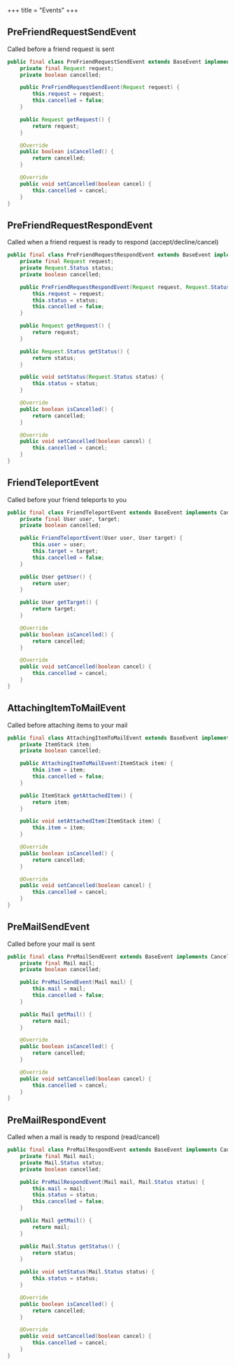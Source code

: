 +++
title = "Events"
+++

## PreFriendRequestSendEvent

Called before a friend request is sent

``` java {title="/api/events/PreFriendRequestSendEvent.java"}
public final class PreFriendRequestSendEvent extends BaseEvent implements Cancellable {
    private final Request request;
    private boolean cancelled;

    public PreFriendRequestSendEvent(Request request) {
        this.request = request;
        this.cancelled = false;
    }

    public Request getRequest() {
        return request;
    }

    @Override
    public boolean isCancelled() {
        return cancelled;
    }

    @Override
    public void setCancelled(boolean cancel) {
        this.cancelled = cancel;
    }
}
```

## PreFriendRequestRespondEvent

Called when a friend request is ready to respond (accept/decline/cancel)

``` java {title="/api/events/PreFriendRequestRespondEvent.java"}
public final class PreFriendRequestRespondEvent extends BaseEvent implements Cancellable {
    private final Request request;
    private Request.Status status;
    private boolean cancelled;

    public PreFriendRequestRespondEvent(Request request, Request.Status status) {
        this.request = request;
        this.status = status;
        this.cancelled = false;
    }

    public Request getRequest() {
        return request;
    }

    public Request.Status getStatus() {
        return status;
    }

    public void setStatus(Request.Status status) {
        this.status = status;
    }

    @Override
    public boolean isCancelled() {
        return cancelled;
    }

    @Override
    public void setCancelled(boolean cancel) {
        this.cancelled = cancel;
    }
}
```

## FriendTeleportEvent

Called before your friend teleports to you

``` java {title="/api/events/FriendTeleportEvent.java"}
public final class FriendTeleportEvent extends BaseEvent implements Cancellable {
    private final User user, target;
    private boolean cancelled;

    public FriendTeleportEvent(User user, User target) {
        this.user = user;
        this.target = target;
        this.cancelled = false;
    }

    public User getUser() {
        return user;
    }

    public User getTarget() {
        return target;
    }

    @Override
    public boolean isCancelled() {
        return cancelled;
    }

    @Override
    public void setCancelled(boolean cancel) {
        this.cancelled = cancel;
    }
}
```

## AttachingItemToMailEvent

Called before attaching items to your mail

``` java {title="/api/events/AttachingItemToMailEvent.java"}
public final class AttachingItemToMailEvent extends BaseEvent implements Cancellable {
    private ItemStack item;
    private boolean cancelled;

    public AttachingItemToMailEvent(ItemStack item) {
        this.item = item;
        this.cancelled = false;
    }

    public ItemStack getAttachedItem() {
        return item;
    }

    public void setAttachedItem(ItemStack item) {
        this.item = item;
    }

    @Override
    public boolean isCancelled() {
        return cancelled;
    }

    @Override
    public void setCancelled(boolean cancel) {
        this.cancelled = cancel;
    }
}
```

## PreMailSendEvent

Called before your mail is sent

``` java {title="/api/events/PreMailSendEvent.java"}
public final class PreMailSendEvent extends BaseEvent implements Cancellable {
    private final Mail mail;
    private boolean cancelled;

    public PreMailSendEvent(Mail mail) {
        this.mail = mail;
        this.cancelled = false;
    }

    public Mail getMail() {
        return mail;
    }

    @Override
    public boolean isCancelled() {
        return cancelled;
    }

    @Override
    public void setCancelled(boolean cancel) {
        this.cancelled = cancel;
    }
}
```

## PreMailRespondEvent

Called when a mail is ready to respond (read/cancel)

``` java {title="/api/events/PreMailRespondEvent.java"}
public final class PreMailRespondEvent extends BaseEvent implements Cancellable {
    private final Mail mail;
    private Mail.Status status;
    private boolean cancelled;

    public PreMailRespondEvent(Mail mail, Mail.Status status) {
        this.mail = mail;
        this.status = status;
        this.cancelled = false;
    }

    public Mail getMail() {
        return mail;
    }

    public Mail.Status getStatus() {
        return status;
    }

    public void setStatus(Mail.Status status) {
        this.status = status;
    }

    @Override
    public boolean isCancelled() {
        return cancelled;
    }

    @Override
    public void setCancelled(boolean cancel) {
        this.cancelled = cancel;
    }
}
```
